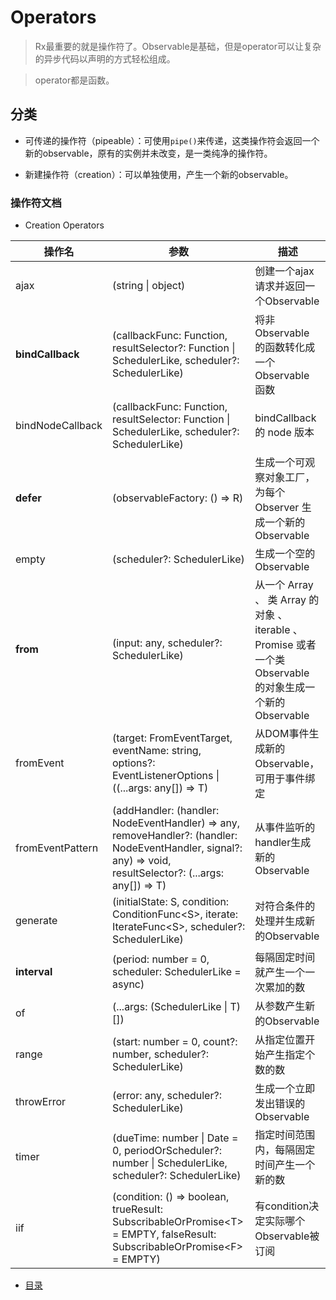 # Operators

> Rx最重要的就是操作符了。Observable是基础，但是operator可以让复杂的异步代码以声明的方式轻松组成。

> operator都是函数。

## 分类

- 可传递的操作符（pipeable）：可使用`pipe()`来传递，这类操作符会返回一个新的observable，原有的实例并未改变，是一类纯净的操作符。

- 新建操作符（creation）：可以单独使用，产生一个新的observable。

### 操作符文档

- Creation Operators

操作名 | 参数 | 描述
--- | --- | ---
ajax | (string &#124; object) | 创建一个ajax请求并返回一个Observable
**bindCallback** | (callbackFunc: Function, resultSelector?: Function &#124; SchedulerLike, scheduler?: SchedulerLike) | 将非 Observable 的函数转化成一个 Observable 函数
bindNodeCallback | (callbackFunc: Function, resultSelector: Function &#124; SchedulerLike, scheduler?: SchedulerLike) | bindCallback 的 node 版本
**defer** | (observableFactory: () => R) | 生成一个可观察对象工厂，为每个 Observer 生成一个新的 Observable
empty | (scheduler?: SchedulerLike) | 生成一个空的 Observable
**from** | (input: any, scheduler?: SchedulerLike) | 从一个 Array 、 类 Array 的对象 、 iterable 、 Promise 或者一个类 Observable 的对象生成一个新的 Observable
fromEvent | (target: FromEventTarget<T>, eventName: string, options?: EventListenerOptions &#124; ((...args: any[]) => T) | 从DOM事件生成新的Observable，可用于事件绑定
fromEventPattern | (addHandler: (handler: NodeEventHandler) => any, removeHandler?: (handler: NodeEventHandler, signal?: any) => void, resultSelector?: (...args: any[]) => T) | 从事件监听的handler生成新的Observable
generate | (initialState: S, condition: ConditionFunc&lt;S&gt;, iterate: IterateFunc&lt;S&gt;, scheduler?: SchedulerLike) | 对符合条件的处理并生成新的Observable
**interval** | (period: number = 0, scheduler: SchedulerLike = async) | 每隔固定时间就产生一个一次累加的数
of | (...args: (SchedulerLike &#124; T)[]) | 从参数产生新的Observable
range | (start: number = 0, count?: number, scheduler?: SchedulerLike) | 从指定位置开始产生指定个数的数
throwError | (error: any, scheduler?: SchedulerLike) | 生成一个立即发出错误的Observable
timer | (dueTime: number &#124; Date = 0, periodOrScheduler?: number &#124; SchedulerLike, scheduler?: SchedulerLike) | 指定时间范围内，每隔固定时间产生一个新的数
iif | (condition: () => boolean, trueResult: SubscribableOrPromise&lt;T&gt; = EMPTY, falseResult: SubscribableOrPromise&lt;F&gt; = EMPTY) | 有condition决定实际哪个Observable被订阅


- [目录](./READEME.md)
